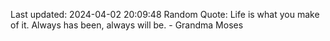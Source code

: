 Last updated: 2024-04-02 20:09:48
Random Quote: Life is what you make of it. Always has been, always will be. - Grandma Moses